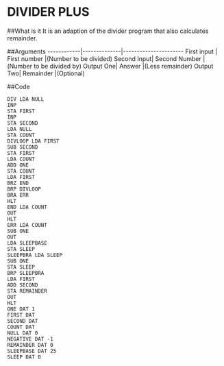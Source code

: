 DIVIDER PLUS
========

##What is it
It is an adaption of the divider program that also calculates remainder.

##Arguments
------------|--------------|----------------------
First input | First number |(Number to be divided)
Second Input| Second Number |(Number to be divided by)
Output One| Answer |(Less remainder)
Output Two| Remainder |(Optional)

##Code
```
DIV LDA NULL
INP
STA FIRST
INP
STA SECOND
LDA NULL
STA COUNT
DIVLOOP LDA FIRST
SUB SECOND
STA FIRST
LDA COUNT
ADD ONE
STA COUNT
LDA FIRST
BRZ END
BRP DIVLOOP
BRA ERR
HLT
END LDA COUNT
OUT
HLT
ERR LDA COUNT
SUB ONE
OUT
LDA SLEEPBASE
STA SLEEP
SLEEPBRA LDA SLEEP
SUB ONE
STA SLEEP
BRP SLEEPBRA
LDA FIRST
ADD SECOND
STA REMAINDER
OUT
HLT
ONE DAT 1
FIRST DAT
SECOND DAT
COUNT DAT
NULL DAT 0
NEGATIVE DAT -1
REMAINDER DAT 0
SLEEPBASE DAT 25
SLEEP DAT 0
```
